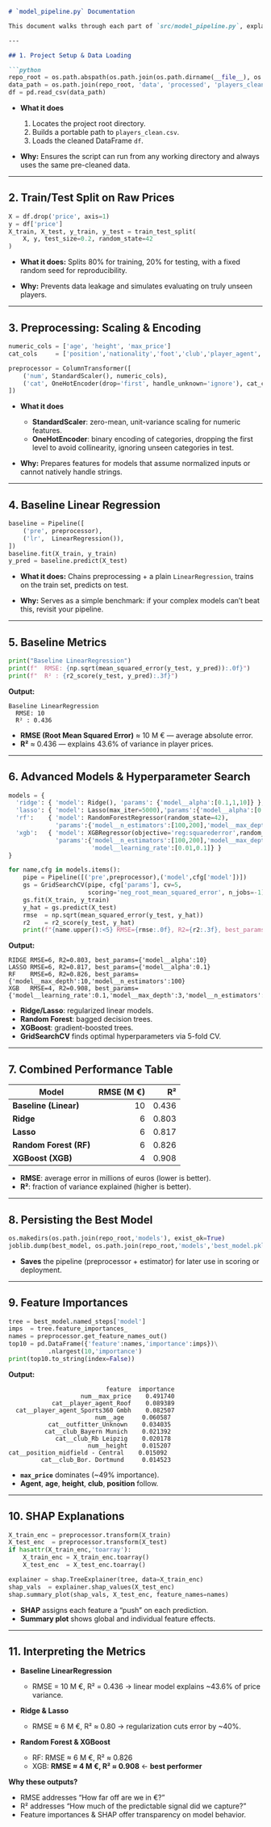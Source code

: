 ````markdown
# `model_pipeline.py` Documentation

This document walks through each part of `src/model_pipeline.py`, explains what the code does, why we produce each output, and how to interpret the final results.

---

## 1. Project Setup & Data Loading

```python
repo_root = os.path.abspath(os.path.join(os.path.dirname(__file__), os.pardir))
data_path = os.path.join(repo_root, 'data', 'processed', 'players_clean.csv')
df = pd.read_csv(data_path)
````

* **What it does**

  1. Locates the project root directory.
  2. Builds a portable path to `players_clean.csv`.
  3. Loads the cleaned DataFrame `df`.

* **Why:**
  Ensures the script can run from any working directory and always uses the same pre-cleaned data.

--- 

## 2. Train/Test Split on Raw Prices

```python
X = df.drop('price', axis=1)
y = df['price']
X_train, X_test, y_train, y_test = train_test_split(
    X, y, test_size=0.2, random_state=42
)
```

* **What it does:**
  Splits 80% for training, 20% for testing, with a fixed random seed for reproducibility.

* **Why:**
  Prevents data leakage and simulates evaluating on truly unseen players.

---

## 3. Preprocessing: Scaling & Encoding

```python
numeric_cols = ['age', 'height', 'max_price']
cat_cols     = ['position','nationality','foot','club','player_agent','outfitter']

preprocessor = ColumnTransformer([
    ('num', StandardScaler(), numeric_cols),
    ('cat', OneHotEncoder(drop='first', handle_unknown='ignore'), cat_cols),
])
```

* **What it does**

  * **StandardScaler**: zero-mean, unit-variance scaling for numeric features.
  * **OneHotEncoder**: binary encoding of categories, dropping the first level to avoid collinearity, ignoring unseen categories in test.

* **Why:**
  Prepares features for models that assume normalized inputs or cannot natively handle strings.

---

## 4. Baseline Linear Regression

```python
baseline = Pipeline([
    ('pre', preprocessor),
    ('lr',  LinearRegression()),
])
baseline.fit(X_train, y_train)
y_pred = baseline.predict(X_test)
```

* **What it does:**
  Chains preprocessing + a plain `LinearRegression`, trains on the train set, predicts on test.

* **Why:**
  Serves as a simple benchmark: if your complex models can’t beat this, revisit your pipeline.

---

## 5. Baseline Metrics

```python
print("Baseline LinearRegression")
print(f"  RMSE: {np.sqrt(mean_squared_error(y_test, y_pred)):.0f}")
print(f"  R² : {r2_score(y_test, y_pred):.3f}")
```

**Output:**

```
Baseline LinearRegression
  RMSE: 10
  R² : 0.436
```

* **RMSE (Root Mean Squared Error)** ≈ 10 M € — average absolute error.
* **R²** ≈ 0.436 — explains 43.6% of variance in player prices.

---

## 6. Advanced Models & Hyperparameter Search

```python
models = {
  'ridge': { 'model': Ridge(), 'params': {'model__alpha':[0.1,1,10]} },
  'lasso': { 'model': Lasso(max_iter=5000),'params':{'model__alpha':[0.01,0.1,1]} },
  'rf':    { 'model': RandomForestRegressor(random_state=42),
             'params':{'model__n_estimators':[100,200],'model__max_depth':[None,10,20]} },
  'xgb':   { 'model': XGBRegressor(objective='reg:squarederror',random_state=42),
             'params':{'model__n_estimators':[100,200],'model__max_depth':[3,6],
                       'model__learning_rate':[0.01,0.1]} }
}

for name,cfg in models.items():
    pipe = Pipeline([('pre',preprocessor),('model',cfg['model'])])
    gs = GridSearchCV(pipe, cfg['params'], cv=5,
                      scoring='neg_root_mean_squared_error', n_jobs=-1)
    gs.fit(X_train, y_train)
    y_hat = gs.predict(X_test)
    rmse  = np.sqrt(mean_squared_error(y_test, y_hat))
    r2    = r2_score(y_test, y_hat)
    print(f"{name.upper():<5} RMSE={rmse:.0f}, R2={r2:.3f}, best_params={gs.best_params_}")
```

**Output:**

```
RIDGE RMSE=6, R2=0.803, best_params={'model__alpha':10}
LASSO RMSE=6, R2=0.817, best_params={'model__alpha':0.1}
RF    RMSE=6, R2=0.826, best_params={'model__max_depth':10,'model__n_estimators':100}
XGB   RMSE=4, R2=0.908, best_params={'model__learning_rate':0.1,'model__max_depth':3,'model__n_estimators':100}
```

* **Ridge/Lasso**: regularized linear models.
* **Random Forest**: bagged decision trees.
* **XGBoost**: gradient-boosted trees.
* **GridSearchCV** finds optimal hyperparameters via 5-fold CV.

---

## 7. Combined Performance Table

| Model                  | RMSE (M €) |    R² |
| ---------------------- | ---------: | ----: |
| **Baseline (Linear)**  |         10 | 0.436 |
| **Ridge**              |          6 | 0.803 |
| **Lasso**              |          6 | 0.817 |
| **Random Forest (RF)** |          6 | 0.826 |
| **XGBoost (XGB)**      |          4 | 0.908 |

* **RMSE**: average error in millions of euros (lower is better).
* **R²**: fraction of variance explained (higher is better).

---

## 8. Persisting the Best Model

```python
os.makedirs(os.path.join(repo_root,'models'), exist_ok=True)
joblib.dump(best_model, os.path.join(repo_root,'models','best_model.pkl'))
```

* **Saves** the pipeline (preprocessor + estimator) for later use in scoring or deployment.

---

## 9. Feature Importances

```python
tree = best_model.named_steps['model']
imps  = tree.feature_importances_
names = preprocessor.get_feature_names_out()
top10 = pd.DataFrame({'feature':names,'importance':imps})\
           .nlargest(10,'importance')
print(top10.to_string(index=False))
```

**Output:**

```
                           feature  importance
                    num__max_price    0.491740
            cat__player_agent_Roof    0.089389
  cat__player_agent_Sports360 Gmbh    0.082507
                        num__age     0.060587
           cat__outfitter_Unknown    0.034035
          cat__club_Bayern Munich    0.021392
             cat__club_Rb Leipzig    0.020178
                      num__height    0.015207
cat__position_midfield - Central    0.015092
         cat__club_Bor. Dortmund     0.014523
```

* **`max_price`** dominates (\~49% importance).
* **Agent**, **age**, **height**, **club**, **position** follow.

---

## 10. SHAP Explanations

```python
X_train_enc = preprocessor.transform(X_train)
X_test_enc  = preprocessor.transform(X_test)
if hasattr(X_train_enc,'toarray'):
    X_train_enc = X_train_enc.toarray()
    X_test_enc  = X_test_enc.toarray()

explainer = shap.TreeExplainer(tree, data=X_train_enc)
shap_vals  = explainer.shap_values(X_test_enc)
shap.summary_plot(shap_vals, X_test_enc, feature_names=names)
```

* **SHAP** assigns each feature a “push” on each prediction.
* **Summary plot** shows global and individual feature effects.

---

## 11. Interpreting the Metrics

* **Baseline LinearRegression**

  * RMSE = 10 M €, R² = 0.436 → linear model explains \~43.6% of price variance.

* **Ridge & Lasso**

  * RMSE ≈ 6 M €, R² ≈ 0.80 → regularization cuts error by \~40%.

* **Random Forest & XGBoost**

  * RF: RMSE ≈ 6 M €, R² ≈ 0.826
  * XGB: **RMSE ≈ 4 M €, R² ≈ 0.908** ← **best performer**

**Why these outputs?**

* RMSE addresses “How far off are we in €?”
* R² addresses “How much of the predictable signal did we capture?”
* Feature importances & SHAP offer transparency on model behavior.

